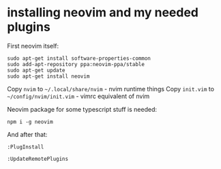 # installing neovim and my needed plugins

First neovim itself:
```
sudo apt-get install software-properties-common
sudo add-apt-repository ppa:neovim-ppa/stable
sudo apt-get update
sudo apt-get install neovim
```

Copy `nvim` to `~/.local/share/nvim` - nvim runtime things
Copy `init.vim` to `~/config/nvim/init.vim` - vimrc equivalent of nvim

Neovim package for some typescript stuff is needed:

`npm i -g neovim`

And after that:

`:PlugInstall`

`:UpdateRemotePlugins`

